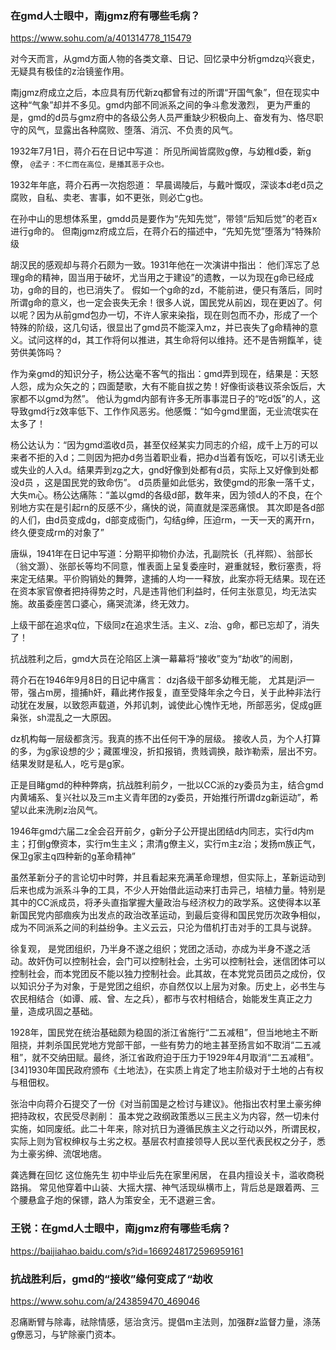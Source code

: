 ### 在gmd人士眼中，南jgmz府有哪些毛病？
https://www.sohu.com/a/401314778_115479

对今天而言，从gmd方面人物的各类文章、日记、回忆录中分析gmdzq兴衰史，无疑具有极佳的z治镜鉴作用。

南jgmz府成立之后，本应具有历代新zq都曾有过的所谓“开国气象”，但在现实中这种“气象”却并不多见。gmd内部不同派系之间的争斗愈发激烈，
更为严重的是，gmd的d员与gmz府中的各级公务人员严重缺少积极向上、奋发有为、恪尽职守的风气，显露出各种腐败、堕落、消沉、不负责的风气。

1932年7月1日，蒋介石在日记中写道：
所见所闻皆腐败g僚，与幼稚d委，新g僚，
`@孟子：不仁而在高位，是播其恶于众也。`

1932年年底，蒋介石再一次抱怨道：
早晨谒陵后，与戴叶慨叹，深谈本d老d员之腐败，自私、卖老、害事，如不更张，则必亡g也。

在孙中山的思想体系里，gmdd员是要作为“先知先觉”，带领“后知后觉”的老百x进行g命的。
但南jgmz府成立后，在蒋介石的描述中，“先知先觉”堕落为“特殊阶级

胡汉民的感观却与蒋介石颇为一致。1931年他在一次演讲中指出：
他们浑忘了总理g命的精神，固当用于破坏，尤当用之于建设”的遗教，一以为现在g命已经成功，g命的目的，也已消失了。
假如一个g命的zd，不能前进，便只有落后，同时所谓g命的意义，也一定会丧失无余！很多人说，国民党从前凶，现在更凶了。何以呢？因为从前gmd包办一切，不许人家来染指，现在则包而不办，形成了一个特殊的阶级，这几句话，很显出了gmd员不能深入mz，并已丧失了g命精神的意义。试问这样的d，其工作将何以推进，其生命将何以维持。还不是告朔餼羊，徒劳供美饰吗？

作为亲gmd的知识分子，杨公达毫不客气的指出：gmd弄到现在，结果是：天怒人怨，成为众矢之的；四面楚歌，大有不能自拔之势！好像街谈巷议茶余饭后，大家都不以gmd为然”。
他认为gmd内部有许多无所事事混日子的“吃d饭”的人，这导致gmd行z效率低下、工作作风恶劣。他感慨：“如今gmd里面，无业流氓实在太多了！

杨公达认为：“因为gmd滥收d员，甚至仅经某实力同志的介绍，成千上万的可以来者不拒的入d；二则因为把办d务当着职业看，把办d当着有饭吃，可以引诱无业或失业的人入d。结果弄到zg之大，gnd好像到处都有d员，实际上又好像到处都没d员
，这是国民党的致命伤”。
d员质量如此低劣，致使gmd的形象一落千丈，大失m心。杨公达痛陈：“盖以gmd的各级d部，数年来，因为领d人的不良，在个别地方实在是引起rn的反感不少，痛快的说，简直就是深恶痛恨。
其次即是各d部的人们，由d员变成dg，d部变成衙门，勾结g绅，压迫rm，一天一天的离开rn，终久便变成rm的对象了”

唐纵，1941年在日记中写道：分期平抑物价办法，孔副院长（孔祥熙）、翁部长（翁文灏）、张部长等均不同意，惟表面上呈复委座时，避重就轻，敷衍塞责，将来定无结果。平价购销处的舞弊，逮捕的人均一一释放，此案亦将无结果。现在还在资本家官僚者把持得势之时，凡是违背他们利益时，任何主张意见，均无法实施。故虽委座苦口婆心，痛哭流涕，终无效力。

上级干部在追求q位，下级同z在追求生活。主义、z治、g命，都已忘却了，消失了！

抗战胜利之后，gmd大员在沦陷区上演一幕幕将“接收”变为“劫收”的闹剧，

蒋介石在1946年9月8日的日记中痛言：
dzj各级干部多幼稚无能，
尤其是j沪一带，强占m房，擅捕h奸，藉此拷作报复，直至受降年余之今日，关于此种非法行动犹在发展，以致怨声载道，外邦讥刺，诚使此心愧怍无地，所部恶劣，促成g匪枭张，sh混乱之一大原因。

dz机构每一层级都贪污。我真的拣不出任何干净的层级。
接收人员，为个人打算的多，为g家设想的少；藏匿埋没，折扣报销，贵贱调换，敲诈勒索，层出不穷。结果发财是私人，吃亏是g家。

正是目睹gmd的种种弊病，抗战胜利前夕，一批以CC派的zy委员为主，结合gmd内黄埔系、复兴社以及三m主义青年团的zy委员，开始推行所谓dzg新运动”，希望以此来洗刷z治风气。

1946年gmd六届二z全会召开前夕，g新分子公开提出团结d内同志，实行d内m主；打倒g僚资本，实行m生主义；肃清g僚主义，实行m主z治；发扬m族正气，保卫g家主q四种新的g革命精神”

虽然革新分子的言论切中时弊，并且看起来充满革命理想，但实际上，革新运动到后来也成为派系斗争的工具，不少人开始借此运动来打击异己，培植力量。特别是其中的CC派成员，将矛头直指掌握大量政治与经济权力的政学系。这使得本以革新国民党内部痼疾为出发点的政治改革运动，到最后变得和国民党历次政争相似，成为不同派系之间的利益纷争。主义云云，只沦为借机打击对手的工具与说辞。

徐复观，
是党团组织，乃半身不遂之组织；党团之活动，亦成为半身不遂之活动。故奸伪可以控制社会，会门可以控制社会，土劣可以控制社会，迷信团体可以控制社会，而本党团反不能以独力控制社会。此其故，在本党党员团员之成份，仅以知识分子为对象，于是党团之组织，亦自然仅以上层为对象。历史上，必书生与农民相结合（如谭、戚、曾、左之兵），都市与农村相结合，始能发生真正之力量，造成巩固之基础。

1928年，国民党在统治基础颇为稳固的浙江省施行“二五减租”，但当地地主不断阻挠，并刺杀国民党地方党部干部，一些有势力的地主甚至扬言如不取消“二五减租”，就不交纳田赋。最终，浙江省政府迫于压力于1929年4月取消“二五减租”。[34]1930年国民政府颁布《土地法》，在实质上肯定了地主阶级对于土地的占有权与租佃权。

张治中向蒋介石提交了一份《对当前国是之检讨与建议》。他指出农村里土豪劣绅把持政权，农民受尽剥削：
虽本党之政纲政策悉以三民主义为内容，然一切未付实施，如同废纸。此二十年来，除对抗日为遵循民族主义之行动以外，所谓民权，实际上则为官权绅权与土劣之权。基层农村直接领导人民以至代表民权之分子，悉为土豪劣绅、流氓地痞。

龚选舞在回忆
这位施先生
初中毕业后先在家里闲居，
在县内擅设关卡，滥收商税路捐。
常见他穿着中山装、大摇大摆、神气活现纵横市上，背后总是跟着两、三个腰悬盒子炮的保镖，路人为策安全，无不退避三舍。 

### 王锐：在gmd人士眼中，南jgmz府有哪些毛病？
https://baijiahao.baidu.com/s?id=1669248172596959161

### 抗战胜利后，gmd的“接收”缘何变成了“劫收
https://www.sohu.com/a/243859470_469046

忍痛断臂与除毒，祛除情感，惩治贪污。提倡m主法则，加强群z监督力量，涤荡g僚恶习，与铲除豪门资本。
